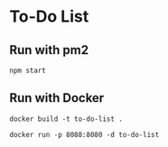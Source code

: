 # To-Do List

## Run with pm2
```
npm start
```

## Run with Docker
```
docker build -t to-do-list .
```

```
docker run -p 8088:8080 -d to-do-list
```
